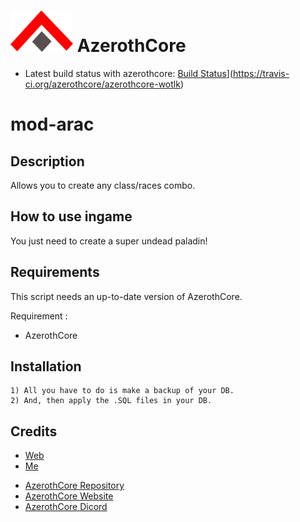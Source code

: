 # ![logo](https://raw.githubusercontent.com/azerothcore/azerothcore.github.io/master/images/logo-github.png) AzerothCore
- Latest build status with azerothcore: [Build Status](https://travis-ci.org/azerothcore/azerothcore-wotlk.svg)](https://travis-ci.org/azerothcore/azerothcore-wotlk)

# mod-arac

## Description
Allows you to create any class/races combo.


## How to use ingame
You just need to create a super undead paladin!

## Requirements

This script needs an up-to-date version of AzerothCore.

Requirement :
  - AzerothCore


## Installation

```
1) All you have to do is make a backup of your DB.
2) And, then apply the .SQL files in your DB.
```

## Credits

* [Web](https://google.com)
* [Me](https://github.com/iThorgrimHub)

- [AzerothCore Repository](https://github.com/azerothcore)
- [AzerothCore Website](http://azerothcore.org/)
- [AzerothCore Dicord](https://discord.gg/w9WeYWX)